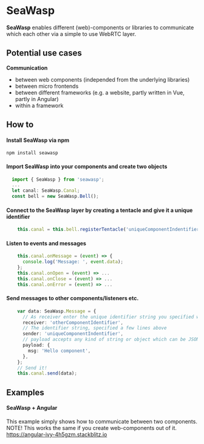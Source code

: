 # SeaWasp

<b>SeaWasp</b> enables different (web)-components or libraries to communicate which each other via a simple to use WebRTC layer.

## Potential use cases

<b>Communication</b>
- between web components (independed from the underlying libraries)
- between micro frontends
- between different frameworks (e.g. a website, partly written in Vue, partly in Angular)
- within a framework


## How to

#### Install SeaWasp via <b>npm</b>

<code>npm install seawasp</code>

#### Import SeaWasp into your components and create two objects  
  
```ts
  import { SeaWasp } from 'seawasp';
  ...
  let canal: SeaWasp.Canal;  
  const bell = new SeaWasp.Bell();
```

#### Connect to the SeaWasp layer by creating a tentacle and give it a unique identifier
```ts
    this.canal = this.bell.registerTentacle('uniqueComponentIndentifier');
```

#### Listen to events and messages

```ts
    this.canal.onMessage = (event) => {
      console.log('Message: ', event.data);
    };
    this.canal.onOpen = (event) => ...
    this.canal.onClose = (event) => ...
    this.canal.onError = (event) => ...
```
#### Send messages to other components/listeners etc.
```ts
    var data: SeaWasp.Message = {
      // As receiver enter the unique identifier string you specified while registering the tentacle in the OTHER component
      receiver: 'otherComponentIdentifier',
      // The identifier string, specified a few lines above
      sender: 'uniqueComponentIndentifier',
      // payload accepts any kind of string or object which can be JSON.stringify.
      payload: {
        msg: 'Hello component',
      },
    };
    // Send it!
    this.canal.send(data);
```

## Examples

#### SeaWasp + Angular
This example simply shows how to communicate between two components.   
NOTE! This works the same if you create web-components out of it.  
https://angular-ivy-4h5gzm.stackblitz.io
